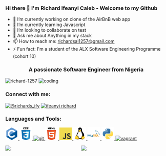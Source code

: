 ### Hi there 👋 I'm Richard Ifeanyi Caleb - Welcome to my Github

- 🔭 I’m currently working on clone of the AirBnB web app
- 🌱 I’m currently learning Javascript
- 👯 I’m looking to collaborate on test
- 💬 Ask me about Anything in my stack
- 📫 How to reach me: richardsai1257@gmail.com
- ⚡ Fun fact: I'm a student of the ALX Software Engineering Programme (cohort 10)




<h3 align="center">A passionate Software Engineer from Nigeria</h3>

<img align="right" alt="coding" width="400" src="https://user-images.githubusercontent.com/83041703/230024661-73d86db0-540a-4912-bff3-b9fea918f6d5.png">

<p align="left"> <img src="https://komarev.com/ghpvc/?username=richard-1257&label=Profile%20views&color=0e75b6&style=flat" alt="richard-1257" /> </p>

<h3 align="left">Connect with me:</h3>
<p align="left">
<a href="https://twitter.com/@richards_ify" target="blank"><img align="center" src="https://raw.githubusercontent.com/rahuldkjain/github-profile-readme-generator/master/src/images/icons/Social/twitter.svg" alt="@richards_ify" height="30" width="40" /></a>
<a href="https://linkedin.com/in/ifeanyi richard" target="blank"><img align="center" src="https://raw.githubusercontent.com/rahuldkjain/github-profile-readme-generator/master/src/images/icons/Social/linked-in-alt.svg" alt="ifeanyi richard" height="30" width="40" /></a>
</p>

<h3 align="left">Languages and Tools:</h3>
<p align="left"> <a href="https://www.cprogramming.com/" target="_blank" rel="noreferrer"> <img src="https://raw.githubusercontent.com/devicons/devicon/master/icons/c/c-original.svg" alt="c" width="40" height="40"/> </a> <a href="https://www.w3schools.com/css/" target="_blank" rel="noreferrer"> <img src="https://raw.githubusercontent.com/devicons/devicon/master/icons/css3/css3-original-wordmark.svg" alt="css3" width="40" height="40"/> </a> <a href="https://git-scm.com/" target="_blank" rel="noreferrer"> <img src="https://www.vectorlogo.zone/logos/git-scm/git-scm-icon.svg" alt="git" width="40" height="40"/> </a> <a href="https://www.w3.org/html/" target="_blank" rel="noreferrer"> <img src="https://raw.githubusercontent.com/devicons/devicon/master/icons/html5/html5-original-wordmark.svg" alt="html5" width="40" height="40"/> </a> <a href="https://developer.mozilla.org/en-US/docs/Web/JavaScript" target="_blank" rel="noreferrer"> <img src="https://raw.githubusercontent.com/devicons/devicon/master/icons/javascript/javascript-original.svg" alt="javascript" width="40" height="40"/> </a> <a href="https://www.linux.org/" target="_blank" rel="noreferrer"> <img src="https://raw.githubusercontent.com/devicons/devicon/master/icons/linux/linux-original.svg" alt="linux" width="40" height="40"/> </a> <a href="https://www.mysql.com/" target="_blank" rel="noreferrer"> <img src="https://raw.githubusercontent.com/devicons/devicon/master/icons/mysql/mysql-original-wordmark.svg" alt="mysql" width="40" height="40"/> </a> <a href="https://www.python.org" target="_blank" rel="noreferrer"> <img src="https://raw.githubusercontent.com/devicons/devicon/master/icons/python/python-original.svg" alt="python" width="40" height="40"/> </a> <a href="https://www.vagrantup.com/" target="_blank" rel="noreferrer"> <img src="https://www.vectorlogo.zone/logos/vagrantup/vagrantup-icon.svg" alt="vagrant" width="40" height="40"/> </a> </p>

<img align="left" width="47%" src="https://github-readme-stats.vercel.app/api?username=richard-1257&show_icons=true&theme=radical" />
<img align="left" width="47%" src="https://github-readme-stats.vercel.app/api/top-langs/?username=richard-1257&layout=compact" />

